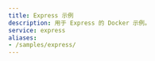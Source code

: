 ```yaml
---
title: Express 示例
description: 用于 Express 的 Docker 示例。
service: express
aliases:
- /samples/express/
---
```

